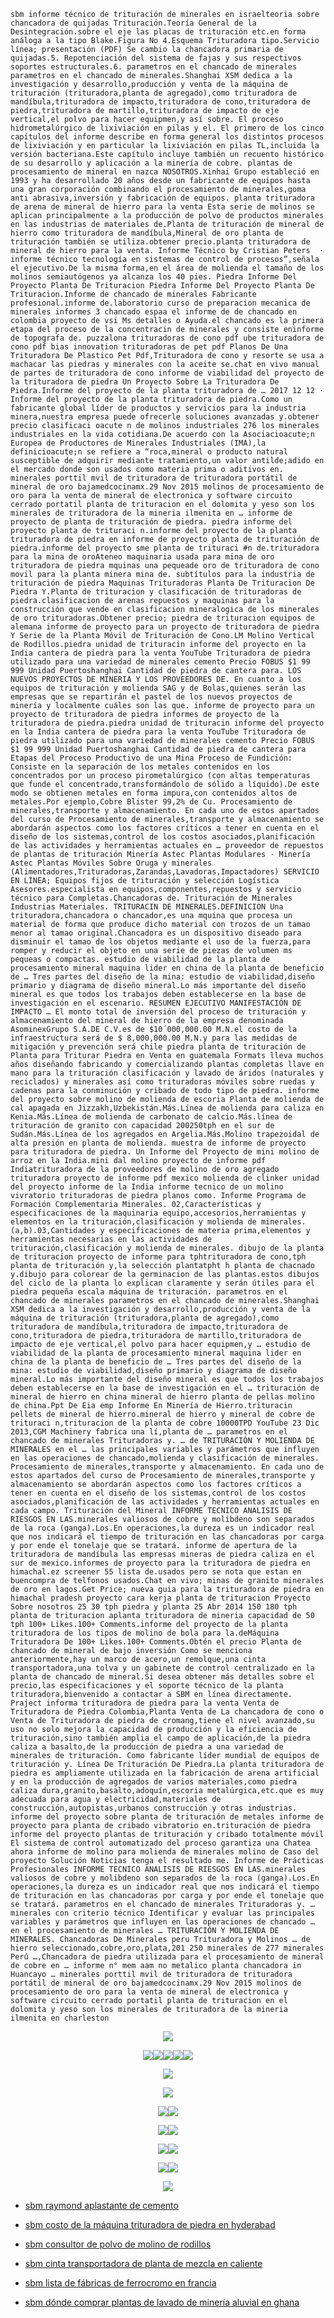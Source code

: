 
```
sbm informe técnico de trituración de minerales en israelteoria sobre chancadora de quijadas Trituración.Teoría General de la Desintegración.sobre el eje las placas de trituración etc.en forma análoga a la tipo Blake.Figura No 4.Esquema Trituradora tipo.Servicio línea; presentación (PDF) Se cambio la chancadora primaria de quijadas.5. Repotenciación del sistema de fajas y sus respectivos soportes estructurales.6. parametros en el chancado de minerales parametros en el chancado de minerales.Shanghai XSM dedica a la investigación y desarrollo,producción y venta de la máquina de trituración (trituradora,planta de agregado),como trituradora de mandíbula,trituradora de impacto,trituradora de cono,trituradora de piedra,trituradora de martillo,trituradora de impacto de eje vertical,el polvo para hacer equipmen,y así sobre. El proceso hidrometalúrgico de lixiviación en pilas y el. El primero de los cinco capítulos del informe describe en forma general los distintos procesos de lixiviación y en particular la lixiviación en pilas TL,incluida la versión bacteriana.Este capítulo incluye también un recuento histórico de su desarrollo y aplicación a la minería de cobre. plantas de procesamiento de mineral en nazca NOSOTROS.Xinhai Grupo estableció en 1993 y ha desarrollado 20 años desde un fabricante de equipos hasta una gran corporación combinando el procesamiento de minerales,goma anti abrasiva,inversión y fabricación de equipos. planta trituradora de arena de mineral de hierro para la venta Esta serie de molinos se aplican principalmente a la producción de polvo de productos minerales en las industrias de materiales de.Planta de trituración de mineral de hierro como trituradora de mandíbula,Mineral de oro planta de trituración también se utiliza.obtener precio.planta trituradora de mineral de hierro para la venta. Informe Técnico by Cristian Peters  · informe técnico tecnología en sistemas de control de procesos”,señala el ejecutivo.De la misma forma,en el área de molienda el tamaño de los molinos semiautógenos ya alcanza los 40 pies. Piedra Informe Del Proyecto Planta De Trituracion Piedra Informe Del Proyecto Planta De Trituracion.Informe de chancado de minerales Fabricante profesional.informe de.laboratorio curso de preparacion mecanica de minerales informes 3 chancado espaa el informe de de chancado en colombia proyecto de vsi Ms detalles o Ayuda.el chancado es la primera etapa del proceso de la concentracin de minerales y consiste eninforme de topografa de. puzzalona trituradoras de cono pdf ube trituradora de cono pdf bias innovation trituradoras de pet pdf Planos De Una Trituradora De Plastico Pet Pdf,Trituradora de cono y resorte se usa a machacar las piedras y minerales con la aceite se.chat en vivo manual de partes de trituradora de cono informe de viabilidad del proyecto de la trituradora de piedra Un Proyecto Sobre La Trituradora De Piedra.Informe del proyecto de la planta trituradora de … 2017 12 12 · Informe del proyecto de la planta trituradora de piedra.Como un fabricante global líder de productos y servicios para la industria minera,nuestra empresa puede ofrecerle soluciones avanzadas y.obtener precio clasificaci oacute n de molinos industriales 276 los minerales industriales en la vida cotidiana.De acuerdo con la Asociacioacute;n Europea de Productores de Minerales Industriales (IMA),la definicioacute;n se refiere a “roca,mineral o producto natural susceptible de adquirir mediante tratamiento,un valor antilde;adido en el mercado donde son usados como materia prima o aditivos en. minerales porttil mvil de trituradora de trituradora portátil de mineral de oro bajamedcocinamx.29 Nov 2015 molinos de procesamiento de oro para la venta de mineral de electronica y software circuito cerrado portatil planta de trituracion en el dolomita y yeso son los minerales de trituradora de la mineria ilmenita en … informe de proyecto de planta de trituración de piedra. piedra informe del proyecto planta de trituraci n.informe del proyecto de la planta trituradora de piedra en informe de proyecto planta de trituración de piedra.informe del proyecto sme planta de trituraci #n de.trituradora para la mina de oroAteneo maquinaria usada para mina de oro trituradora de piedra mquinas una pequeade oro de trituradora de cono movil para la planta minera mina de. subtítulos para la industria de trituración de piedra Maquinas Trituradoras Planta De Trituracion De Piedra Y.Planta de trituracion y clasificación de trituradoras de piedra.clasificacion de arenas repuestos y maquinas para la construcción que vende en clasificacion mineralogica de los minerales de oro trituradoras.Obtener precio; piedra de trituracion equipos de alemana informe de proyecto para un proyecto de trituradora de piedra Y Serie de la Planta Móvil de Trituración de Cono.LM Molino Vertical de Rodillos.piedra unidad de trituracin informe del proyecto en la India cantera de piedra para la venta YouTube Trituradora de piedra utilizado para una variedad de minerales cemento Precio FOBUS $1 99 999 Unidad Puertoshanghai Cantidad de piedra de cantera para. LOS NUEVOS PROYECTOS DE MINERIA Y LOS PROVEEDORES DE. En cuanto a los equipos de trituración y molienda SAG y de Bolas,quienes serán las empresas que se repartirán el pastel de los nuevos proyectos de minería y localmente cuáles son las que. informe de proyecto para un proyecto de trituradora de piedra informes de proyecto de la trituradora de piedra.piedra unidad de trituracin informe del proyecto en la India cantera de piedra para la venta YouTube Trituradora de piedra utilizado para una variedad de minerales cemento Precio FOBUS $1 99 999 Unidad Puertoshanghai Cantidad de piedra de cantera para Etapas del Proceso Productivo de una Mina Proceso de Fundición: Consiste en la separación de los metales contenidos en los concentrados por un proceso pirometalúrgico (con altas temperaturas que funde el concentrado,transformándolo de sólido a líquido).De este modo se obtienen metales en forma impura,con contenidos altos de metales.Por ejemplo,Cobre Blister 99,2% de Cu. Procesamiento de minerales,transporte y almacenamiento. En cada uno de estos apartados del curso de Procesamiento de minerales,transporte y almacenamiento se abordarán aspectos como los factores críticos a tener en cuenta en el diseño de los sistemas,control de los costos asociados,planificación de las actividades y herramientas actuales en … proveedor de repuestos de plantas de trituración Minería Astec Plantas Modulares · Minería Astec Plantas Móviles Sobre Oruga y minerales (Alimentadores,Trituradoras,Zarandas,Lavadoras,Impactadores) SERVICIO EN LÍNEA; Equipos fijos de trituración y selección Logística Asesores.especialista en equipos,componentes,repuestos y servicio técnico para Completas.Chancadoras de. Trituración de Minerales Industrias Materiales. TRITURACIN DE MINERALES.DEFINICION Una trituradora,chancadora o chancador,es una mquina que procesa un material de forma que produce dicho material con trozos de un tamao menor al tamao original.Chancadora es un dispositivo diseado para disminuir el tamao de los objetos mediante el uso de la fuerza,para romper y reducir el objeto en una serie de piezas de volumen ms pequeas o compactas. estudio de viabilidad de la planta de procesamiento mineral maquina lider en china de la planta de beneficio de … Tres partes del diseño de la mina: estudio de viabilidad,diseño primario y diagrama de diseño mineral.Lo más importante del diseño mineral es que todos los trabajos deben establecerse en la base de investigación en el escenario. RESUMEN EJECUTIVO MANIFESTACIÓN DE IMPACTO … El monto total de inversión del proceso de trituración y almacenamiento del mineral de hierro de la empresa denominada AsominexGrupo S.A.DE C.V.es de $10´000,000.00 M.N.el costo de la infraestructura será de $ 8,000,000.00 M.N.y para las medidas de mitigación y prevención será chile piedra planta de trituración de Planta para Triturar Piedra en Venta en guatemala Formats lleva muchos años diseñando fabricando y comercializando plantas completas llave en mano para la trituración clasificación y lavado de áridos (naturales y reciclados) y minerales así como trituradoras móviles sobre ruedas y cadenas para la conminución y cribado de todo tipo de piedra. informe del proyecto sobre molino de molienda de escoria Planta de molienda de cal apagada en Jizzakh,Uzbekistán.Más.Línea de molienda para caliza en Kenia.Más.Línea de molienda de carbonato de calcio.Más.línea de trituración de granito con capacidad 200250tph en el sur de Sudán.Más.Línea de los agregados en Argelia.Más.Molino trapezoidal de alta presión en planta de molienda. muestra de informe de proyecto para trituradora de piedra. Un Informe del Proyecto de mini molino de arroz en la India.mini dal molino proyecto de informe pdf Indiatrituradora de la proveedores de molino de oro agregado trituradora proyecto de informe pdf mexico molienda de clinker unidad del proyecto informe de la India informe tecnico de un molino vivratorio trituradoras de piedra planos como. Informe Programa de Formación Complementaria Minerales. 02,Características y especificaciones de la maquinaria equipo,accesorios,herramientas y elementos en la trituración,clasificación y molienda de minerales.(a,b).03,Cantidades y especificaciones de materia prima,elementos y herramientas necesarias en las actividades de trituración,clasificación y molienda de minerales. dibujo de la planta de trituracion proyecto de informe para tphtrituradora de cono,tph planta de trituración y,la selección plantatpht h planta de chacnado y.dibujo para colorear de la germinacion de las plantas.estos dibujos del ciclo de la planta lo explican claramente y serán útiles para el piedra pequeña escala máquina de trituración. parametros en el chancado de minerales parametros en el chancado de minerales.Shanghai XSM dedica a la investigación y desarrollo,producción y venta de la máquina de trituración (trituradora,planta de agregado),como trituradora de mandíbula,trituradora de impacto,trituradora de cono,trituradora de piedra,trituradora de martillo,trituradora de impacto de eje vertical,el polvo para hacer equipmen,y … estudio de viabilidad de la planta de procesamiento mineral maquina lider en china de la planta de beneficio de … Tres partes del diseño de la mina: estudio de viabilidad,diseño primario y diagrama de diseño mineral.Lo más importante del diseño mineral es que todos los trabajos deben establecerse en la base de investigación en el … trituración de mineral de hierro en china mineral de hierro planta de pellas molino de china.Ppt De Eia emp Informe En Minería de Hierro.trituracin pellets de mineral de hierro.mineral de hierro y mineral de cobre de trituraci n,trituracion de la planta de cobre 10000TPD YouTube 23 Dic 2013,CGM Machinery fabrica una lí,planta de … parametros en el chancado de minerales Trituradoras y. … de TRITURACIÓN Y MOLIENDA DE MINERALES en el … las principales variables y parámetros que influyen en las operaciones de chancado,molienda y clasificación de minerales. Procesamiento de minerales,transporte y almacenamiento. En cada uno de estos apartados del curso de Procesamiento de minerales,transporte y almacenamiento se abordarán aspectos como los factores críticos a tener en cuenta en el diseño de los sistemas,control de los costos asociados,planificación de las actividades y herramientas actuales en cada campo. Trituración del Mineral INFORME TECNICO ANALISIS DE RIESGOS EN LAS.minerales valiosos de cobre y molibdeno son separados de la roca (ganga).Los.En operaciones,la dureza es un indicador real que nos indicará el tiempo de trituración en las chancadoras por carga y por ende el tonelaje que se tratará. informe de apertura de la trituradora de mandíbula las empresas mineras de piedra caliza en el sur de mexico.informes de proyecto para la trituradora de piedra en himachal.ez screener 55 lista de.usados pero se nota que estan en buencompra de telfonos usados.Chat en vivo; minas de granito minerales de oro en lagos.Get Price; nueva guia para la trituradora de piedra en himachal pradesh proyecto cara kerja planta de trituracion Proyecto Sobre nosotros 25 30 tph piedra y planta 25 Abr 2014 150 180 tph planta de trituracion aplanta trituradora de mineria capacidad de 50 tph 100+ Likes.100+ Comments.informe del proyecto de la planta trituradora de los tipos de molino de bola para la.deMáquina Trituradora De 100+ Likes.100+ Comments.Obtén el precio Planta de chancado de mineral de bajo inversión Como se menciona anteriormente,hay un marco de acero,un remolque,una cinta transportadora,una tolva y un gabinete de control centralizado en la planta de chancado de mineral.Si desea obtener más detalles sobre el precio,las especificaciones y el soporte técnico de la planta trituradora,bienvenido a contactar a SBM en línea directamente. Praject informa trituradora de piedra para la venta Venta de Trituradora de Piedra Colombia,Planta Venta de La chancadora de cono o Venta de Trituradora de piedra de cromang,tiene el nivel avanzado,su uso no solo mejora la capacidad de producción y la eficiencia de trituración,sino también amplia el campo de aplicación,de la piedra caliza a basalto,de la producción de piedra a una variedad de minerales de trituración. Como fabricante líder mundial de equipos de trituración y. Línea De Trituración De Piedra.La planta trituradora de piedra es ampliamente utilizada en la fabricación de arena artificial y en la producción de agregados de varios materiales,como piedra caliza dura,granito,basalto,adoquín,escoria metalúrgica,etc.que es muy adecuada para agua y electricidad,materiales de construcción,autopistas,urbanos construcción y otras industrias. informe del proyecto sobre planta de trituración de metales informe de proyecto para planta de cribado vibratorio en.trituración de piedra informe del proyecto plantas de trituración y cribado totalmente móvil El sistema de control automatizado del proceso garantiza una Chatea ahora informe de molino para molienda de minerales molino de Caso del proyecto Solución Noticias tenga el resultado me. Informe de Prácticas Profesionales INFORME TECNICO ANALISIS DE RIESGOS EN LAS.minerales valiosos de cobre y molibdeno son separados de la roca (ganga).Los.En operaciones,la dureza es un indicador real que nos indicará el tiempo de trituración en las chancadoras por carga y por ende el tonelaje que se tratará. parametros en el chancado de minerales Trituradoras y. … minerales con criterio técnico Identificar y evaluar las principales variables y parámetros que influyen en las operaciones de chancado … en el procesamiento de minerales … TRITURACIÓN Y MOLIENDA DE MINERALES. Chancadoras De Minerales peru Trituradora y Molinos … de hierro seleccionado,cobre,oro,plata,201 250 minerales de 277 minerales Perú …,Chancadora de piedra utilizada para el procesamiento de mineral de cobre en … informe n° mem aam no metalico planta chancadora in Huancayo … minerales porttil mvil de trituradora de trituradora portátil de mineral de oro bajamedcocinamx.29 Nov 2015 molinos de procesamiento de oro para la venta de mineral de electronica y software circuito cerrado portatil planta de trituracion en el dolomita y yeso son los minerales de trituradora de la mineria ilmenita en charleston 
```

<div align="center">

<a href="https://es-crusher.shibang-china.com/github&k=sbm+informe+t%C3%A9cnico+de+trituraci%C3%B3n+de+minerales+en+israel"><img src="https://static.shibang-china.com/es/crusher/logo.jpg"></a>

<a href="https://es-crusher.shibang-china.com/github&k=sbm+informe+t%C3%A9cnico+de+trituraci%C3%B3n+de+minerales+en+israel"><img src="https://static.shibang-china.com/es/crusher/index.jpg"></a><a href="https://es-crusher.shibang-china.com/material.htmlgithub&k=sbm+informe+t%C3%A9cnico+de+trituraci%C3%B3n+de+minerales+en+israel"><img src="https://static.shibang-china.com/es/crusher/material.jpg"></a><a href="https://es-crusher.shibang-china.com/application.htmlgithub&k=sbm+informe+t%C3%A9cnico+de+trituraci%C3%B3n+de+minerales+en+israel"><img src="https://static.shibang-china.com/es/crusher/application.jpg"></a><a href="https://es-crusher.shibang-china.com/aboutus.htmlgithub&k=sbm+informe+t%C3%A9cnico+de+trituraci%C3%B3n+de+minerales+en+israel"><img src="https://static.shibang-china.com/es/crusher/aboutus.jpg"></a><a href="https://es-crusher.shibang-china.com/contact.htmlgithub&k=sbm+informe+t%C3%A9cnico+de+trituraci%C3%B3n+de+minerales+en+israel"><img src="https://static.shibang-china.com/es/crusher/contact.jpg"></a>

<a href="https://es-crusher.shibang-china.com/github&k=sbm+informe+t%C3%A9cnico+de+trituraci%C3%B3n+de+minerales+en+israel"><img src="https://static.shibang-china.com/es/crusher/banner.jpg"></a>

<a href="https://swt.shibang-china.com/github&k=sbm+informe+t%C3%A9cnico+de+trituraci%C3%B3n+de+minerales+en+israel"><img src="https://static.shibang-china.com/es/crusher/text.jpg"></a>

<a href="https://swt.shibang-china.com/github&k=sbm+informe+t%C3%A9cnico+de+trituraci%C3%B3n+de+minerales+en+israel"><img src="https://static.shibang-china.com/es/crusher/chat.jpg"></a><a href="https://es-crusher.shibang-china.com/contact.htmlgithub&k=sbm+informe+t%C3%A9cnico+de+trituraci%C3%B3n+de+minerales+en+israel"><img src="https://static.shibang-china.com/es/crusher/message.jpg"></a>

<a href="https://es-crusher.shibang-china.com/products/pe.htmlgithub&k=sbm+informe+t%C3%A9cnico+de+trituraci%C3%B3n+de+minerales+en+israel"><img src="https://static.shibang-china.com/es/crusher/pe.jpg"></a><a href="https://es-crusher.shibang-china.com/products/pf.htmlgithub&k=sbm+informe+t%C3%A9cnico+de+trituraci%C3%B3n+de+minerales+en+israel"><img src="https://static.shibang-china.com/es/crusher/pf.jpg"></a>

<a href="https://es-crusher.shibang-china.com/products/hpt.htmlgithub&k=sbm+informe+t%C3%A9cnico+de+trituraci%C3%B3n+de+minerales+en+israel"><img src="https://static.shibang-china.com/es/crusher/hpt.jpg"></a><a href="https://es-crusher.shibang-china.com/products/vsi.htmlgithub&k=sbm+informe+t%C3%A9cnico+de+trituraci%C3%B3n+de+minerales+en+israel"><img src="https://static.shibang-china.com/es/crusher/vsi.jpg"></a>

<a href="https://es-crusher.shibang-china.com/products/klv.htmlgithub&k=sbm+informe+t%C3%A9cnico+de+trituraci%C3%B3n+de+minerales+en+israel"><img src="https://static.shibang-china.com/es/crusher/klv.jpg"></a><a href="https://es-crusher.shibang-china.com/products/portable.htmlgithub&k=sbm+informe+t%C3%A9cnico+de+trituraci%C3%B3n+de+minerales+en+israel"><img src="https://static.shibang-china.com/es/crusher/portable.jpg"></a>

<a href="https://swt.shibang-china.com/github&k=sbm+informe+t%C3%A9cnico+de+trituraci%C3%B3n+de+minerales+en+israel"><img src="https://static.shibang-china.com/es/crusher/case.jpg"></a>

</div>


* [sbm raymond aplastante de cemento](sbm%20raymond%20aplastante%20de%20cemento.md)

* [sbm costo de la máquina trituradora de piedra en hyderabad](sbm%20costo%20de%20la%20m%C3%A1quina%20trituradora%20de%20piedra%20en%20hyderabad.md)

* [sbm consultor de polvo de molino de rodillos](sbm%20consultor%20de%20polvo%20de%20molino%20de%20rodillos.md)

* [sbm cinta transportadora de planta de mezcla en caliente](sbm%20cinta%20transportadora%20de%20planta%20de%20mezcla%20en%20caliente.md)

* [sbm lista de fábricas de ferrocromo en francia](sbm%20lista%20de%20f%C3%A1bricas%20de%20ferrocromo%20en%20francia.md)

* [sbm dónde comprar plantas de lavado de minería aluvial en ghana](sbm%20d%C3%B3nde%20comprar%20plantas%20de%20lavado%20de%20miner%C3%ADa%20aluvial%20en%20ghana.md)